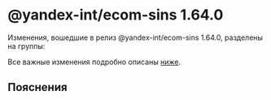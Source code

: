 # @yandex-int/ecom-sins 1.64.0

<!-- ЧЕЛОВЕЧЕСКОЕ ВСТУПЛЕНИЕ -->

Изменения, вошедшие в релиз @yandex-int/ecom-sins 1.64.0, разделены на группы:

Все важные изменения подробно описаны [ниже](#Пояснения).

## Пояснения

